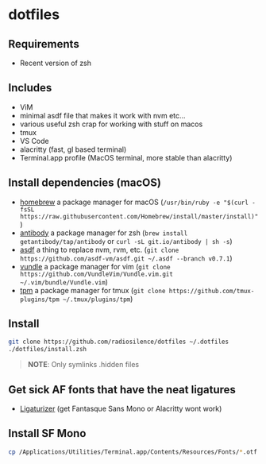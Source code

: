 # dotfiles

## Requirements

- Recent version of zsh

## Includes

- ViM
- minimal asdf file that makes it work with nvm etc...
- various useful zsh crap for working with stuff on macos
- tmux
- VS Code
- alacritty (fast, gl based terminal)
- Terminal.app profile (MacOS terminal, more stable than alacritty)

## Install dependencies (macOS)

- [homebrew](https://brew.sh/) a package manager for macOS (`/usr/bin/ruby -e "$(curl -fsSL https://raw.githubusercontent.com/Homebrew/install/master/install)"`)
- [antibody](https://getantibody.github.io) a package manager for zsh (`brew install getantibody/tap/antibody` or `curl -sL git.io/antibody | sh -s`)
- [asdf](https://asdf-vm.com/#/) a thing to replace nvm, rvm, etc. (`git clone https://github.com/asdf-vm/asdf.git ~/.asdf --branch v0.7.1`)
- [vundle](https://github.com/VundleVim/Vundle.vim) a package manager for vim (`git clone https://github.com/VundleVim/Vundle.vim.git ~/.vim/bundle/Vundle.vim`)
- [tpm](https://github.com/tmux-plugins/tpm) a package manager for tmux (`git clone https://github.com/tmux-plugins/tpm ~/.tmux/plugins/tpm`)

## Install

```zsh
git clone https://github.com/radiosilence/dotfiles ~/.dotfiles
./dotfiles/install.zsh
```

> **NOTE**: Only symlinks .hidden files

## Get sick AF fonts that have the neat ligatures

- [Ligaturizer](https://github.com/ToxicFrog/Ligaturizer) (get Fantasque Sans Mono or Alacritty wont work)

## Install SF Mono

```zsh
cp /Applications/Utilities/Terminal.app/Contents/Resources/Fonts/*.otf ~/Library/Fonts/
```
